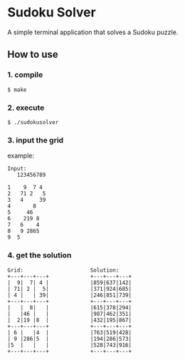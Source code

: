 # Sudoku Solver
A simple terminal application that solves a Sudoku puzzle.

## How to use
### 1. compile
```
$ make
```

### 2. execute
```
$ ./sudokusolver
```

### 3. input the grid

example:
```
Input:
   123456789

1    9  7 4
2   71 2   5
3   4     39
4       8
5     46
6    219 8
7   6    4
8   9 2865
9  5
```

### 4. get the solution
```
Grid:                     Solution:
+---+---+---+             +---+---+---+
|  9|  7| 4 |             |859|637|142|
| 71| 2 |  5|             |371|924|685|
| 4 |   | 39|             |246|851|739|
+---+---+---+             +---+---+---+
|   |  8|   |             |615|378|294|
|   |46 |   |             |987|462|351|
|  2|19 |8  |             |432|195|867|
+---+---+---+             +---+---+---+
| 6 |   |4  |             |763|519|428|
| 9 |286|5  |             |194|286|573|
|5  |   |   |             |528|743|916|
+---+---+---+             +---+---+---+
```
